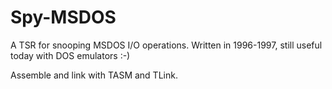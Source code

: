 # Spy-MSDOS
A TSR for snooping MSDOS I/O operations. Written in 1996-1997, still useful today with DOS emulators :-)

Assemble and link with TASM and TLink.
